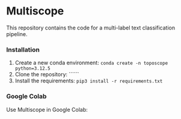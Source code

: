 # Multiscope

This repository contains the code for a multi-label text classification pipeline.

### Installation
1. Create a new conda environment: ```conda create -n toposcope python=3.12.5```
2. Clone the repository: ``````
3. Install the requirements: ```pip3 install -r requirements.txt```

### Google Colab
Use Multiscope in Google Colab:
